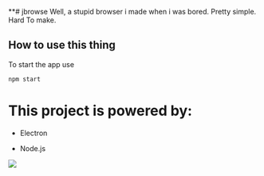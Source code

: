 **# jbrowse
Well, a stupid browser i made when i was bored. Pretty simple. Hard To make.

## How to use this thing

To start the app use
```
npm start
```
# This project is powered by:

* Electron

* Node.js


![](https://i.imgur.com/PD5cpEn.png)


